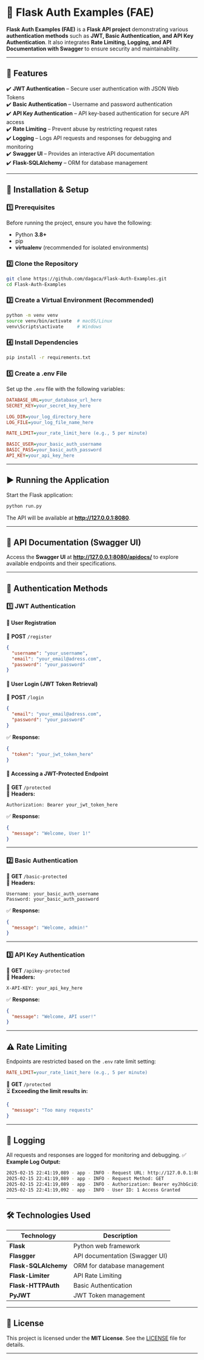 # 🔐 Flask Auth Examples (FAE)

**Flask Auth Examples (FAE)** is a **Flask API project** demonstrating various **authentication methods** such as **JWT, Basic Authentication, and API Key Authentication**. It also integrates **Rate Limiting, Logging, and API Documentation with Swagger** to ensure security and maintainability.

---

## 📌 Features
✔️ **JWT Authentication** – Secure user authentication with JSON Web Tokens  
✔️ **Basic Authentication** – Username and password authentication  
✔️ **API Key Authentication** – API key-based authentication for secure API access  
✔️ **Rate Limiting** – Prevent abuse by restricting request rates  
✔️ **Logging** – Logs API requests and responses for debugging and monitoring  
✔️ **Swagger UI** – Provides an interactive API documentation  
✔️ **Flask-SQLAlchemy** – ORM for database management  

---

## 🚀 Installation & Setup
### 1️⃣ **Prerequisites**
Before running the project, ensure you have the following:
- Python **3.8+**
- pip
- **virtualenv** (recommended for isolated environments)

### 2️⃣ **Clone the Repository**
```bash
git clone https://github.com/dagaca/Flask-Auth-Examples.git
cd Flask-Auth-Examples
```

### 3️⃣ **Create a Virtual Environment (Recommended)**
```bash
python -m venv venv
source venv/bin/activate  # macOS/Linux
venv\Scripts\activate     # Windows
```

### 4️⃣ **Install Dependencies**
```bash
pip install -r requirements.txt
```

### 5️⃣ **Create a .env File**
Set up the `.env` file with the following variables:
```ini
DATABASE_URL=your_database_url_here
SECRET_KEY=your_secret_key_here

LOG_DIR=your_log_directory_here
LOG_FILE=your_log_file_name_here

RATE_LIMIT=your_rate_limit_here (e.g., 5 per minute)

BASIC_USER=your_basic_auth_username
BASIC_PASS=your_basic_auth_password
API_KEY=your_api_key_here
```

---

## ▶️ **Running the Application**
Start the Flask application:
```bash
python run.py
```
The API will be available at **http://127.0.0.1:8080**.

---

## 📖 **API Documentation (Swagger UI)**
Access the **Swagger UI** at **http://127.0.0.1:8080/apidocs/** to explore available endpoints and their specifications.

---

## 🔑 **Authentication Methods**

### **1️⃣ JWT Authentication**
#### **📌 User Registration**
📍 **POST** `/register`
```json
{
  "username": "your_username",
  "email": "your_email@adress.com",
  "password": "your_password"
}
```

#### **📌 User Login (JWT Token Retrieval)**
📍 **POST** `/login`
```json
{
  "email": "your_email@adress.com",
  "password": "your_password"
}
```
✅ **Response:**
```json
{
  "token": "your_jwt_token_here"
}
```

#### **📌 Accessing a JWT-Protected Endpoint**
📍 **GET** `/protected`  
🔹 **Headers:**
```http
Authorization: Bearer your_jwt_token_here
```
✅ **Response:**
```json
{
  "message": "Welcome, User 1!"
}
```

---

### **2️⃣ Basic Authentication**
📍 **GET** `/basic-protected`  
🔹 **Headers:**
```http
Username: your_basic_auth_username
Password: your_basic_auth_password
```
✅ **Response:**
```json
{
  "message": "Welcome, admin!"
}
```

---

### **3️⃣ API Key Authentication**
📍 **GET** `/apikey-protected`  
🔹 **Headers:**
```http
X-API-KEY: your_api_key_here
```
✅ **Response:**
```json
{
  "message": "Welcome, API user!"
}
```

---

## ⚠️ **Rate Limiting**
Endpoints are restricted based on the `.env` rate limit setting:
```ini
RATE_LIMIT=your_rate_limit_here (e.g., 5 per minute)
```
📍 **GET** `/protected`  
⏳ **Exceeding the limit results in:**
```json
{
  "message": "Too many requests"
}
```

---

## 📝 **Logging**
All requests and responses are logged for monitoring and debugging.
✅ **Example Log Output:**
```bash
2025-02-15 22:41:19,089 - app - INFO - Request URL: http://127.0.0.1:8080/protected
2025-02-15 22:41:19,089 - app - INFO - Request Method: GET
2025-02-15 22:41:19,089 - app - INFO - Authorization: Bearer eyJhbGciOiJI...
2025-02-15 22:41:19,092 - app - INFO - User ID: 1 Access Granted
```

---

## 🛠 **Technologies Used**
| Technology         | Description |
|-------------------|-------------|
| **Flask**         | Python web framework |
| **Flasgger**      | API documentation (Swagger UI) |
| **Flask-SQLAlchemy** | ORM for database management |
| **Flask-Limiter** | API Rate Limiting |
| **Flask-HTTPAuth** | Basic Authentication |
| **PyJWT**         | JWT Token management |

---

## 📜 **License**
This project is licensed under the **MIT License**. See the [LICENSE](LICENSE) file for details.

---

